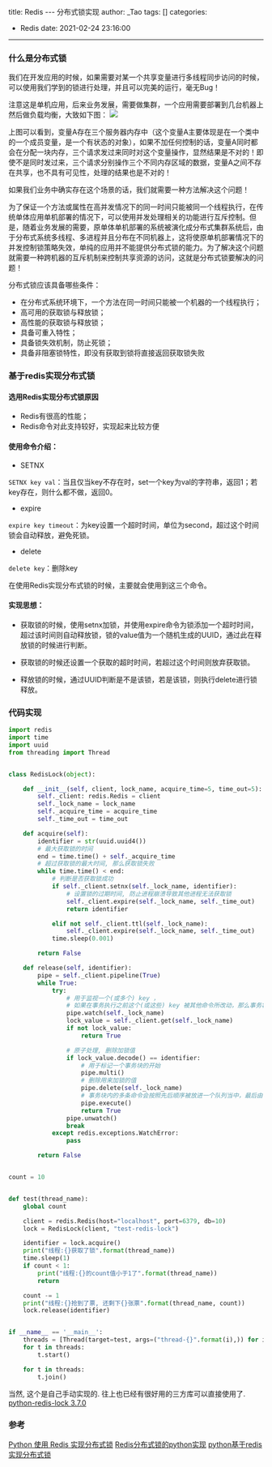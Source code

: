 title: Redis --- 分布式锁实现
author: _Tao
tags: []
categories:
  - Redis
date: 2021-02-24 23:16:00
---
### 什么是分布式锁
我们在开发应用的时候，如果需要对某一个共享变量进行多线程同步访问的时候，可以使用我们学到的锁进行处理，并且可以完美的运行，毫无Bug！

注意这是单机应用，后来业务发展，需要做集群，一个应用需要部署到几台机器上然后做负载均衡，大致如下图：
![](https://qxinhai.oss-cn-shenzhen.aliyuncs.com/hexo/20210224231757.png)

上图可以看到，变量A存在三个服务器内存中（这个变量A主要体现是在一个类中的一个成员变量，是一个有状态的对象），如果不加任何控制的话，变量A同时都会在分配一块内存，三个请求发过来同时对这个变量操作，显然结果是不对的！即使不是同时发过来，三个请求分别操作三个不同内存区域的数据，变量A之间不存在共享，也不具有可见性，处理的结果也是不对的！

如果我们业务中确实存在这个场景的话，我们就需要一种方法解决这个问题！

为了保证一个方法或属性在高并发情况下的同一时间只能被同一个线程执行，在传统单体应用单机部署的情况下，可以使用并发处理相关的功能进行互斥控制。但是，随着业务发展的需要，原单体单机部署的系统被演化成分布式集群系统后，由于分布式系统多线程、多进程并且分布在不同机器上，这将使原单机部署情况下的并发控制锁策略失效，单纯的应用并不能提供分布式锁的能力。为了解决这个问题就需要一种跨机器的互斥机制来控制共享资源的访问，这就是分布式锁要解决的问题！

分布式锁应该具备哪些条件：
> 

- 在分布式系统环境下，一个方法在同一时间只能被一个机器的一个线程执行；
- 高可用的获取锁与释放锁；
- 高性能的获取锁与释放锁；
- 具备可重入特性；
- 具备锁失效机制，防止死锁；
- 具备非阻塞锁特性，即没有获取到锁将直接返回获取锁失败

<!-- more -->

### 基于redis实现分布式锁

#### 选用Redis实现分布式锁原因

- Redis有很高的性能；
- Redis命令对此支持较好，实现起来比较方便

#### 使用命令介绍：

- SETNX

`SETNX key val`：当且仅当key不存在时，set一个key为val的字符串，返回1；若key存在，则什么都不做，返回0。

- expire

`expire key timeout`：为key设置一个超时时间，单位为second，超过这个时间锁会自动释放，避免死锁。

- delete

`delete key`：删除key

在使用Redis实现分布式锁的时候，主要就会使用到这三个命令。

#### 实现思想：

- 获取锁的时候，使用setnx加锁，并使用expire命令为锁添加一个超时时间，超过该时间则自动释放锁，锁的value值为一个随机生成的UUID，通过此在释放锁的时候进行判断。

- 获取锁的时候还设置一个获取的超时时间，若超过这个时间则放弃获取锁。

- 释放锁的时候，通过UUID判断是不是该锁，若是该锁，则执行delete进行锁释放。


### 代码实现

```python
import redis
import time
import uuid
from threading import Thread


class RedisLock(object):

    def __init__(self, client, lock_name, acquire_time=5, time_out=5):
        self._client: redis.Redis = client
        self._lock_name = lock_name
        self._acquire_time = acquire_time
        self._time_out = time_out

    def acquire(self):
        identifier = str(uuid.uuid4())
        # 最大获取锁的时间
        end = time.time() + self._acquire_time
        # 超过获取锁的最大时间, 那么获取锁失败
        while time.time() < end:
            # 判断是否获取锁成功
            if self._client.setnx(self._lock_name, identifier):
                # 设置锁的过期时间, 防止进程崩溃导致其他进程无法获取锁
                self._client.expire(self._lock_name, self._time_out)
                return identifier

            elif not self._client.ttl(self._lock_name):
                self._client.expire(self._lock_name, self._time_out)
            time.sleep(0.001)

        return False

    def release(self, identifier):
        pipe = self._client.pipeline(True)
        while True:
            try:
                # 用于监视一个(或多个) key ，
                # 如果在事务执行之前这个(或这些) key 被其他命令所改动，那么事务将被打断
                pipe.watch(self._lock_name)
                lock_value = self._client.get(self._lock_name)
                if not lock_value:
                    return True

                # 原子处理, 删除加锁值
                if lock_value.decode() == identifier:
                    # 用于标记一个事务块的开始
                    pipe.multi()
                    # 删除用来加锁的值
                    pipe.delete(self._lock_name)
                    # 事务块内的多条命令会按照先后顺序被放进一个队列当中，最后由 EXEC 命令原子性(atomic)地执行。
                    pipe.execute()
                    return True
                pipe.unwatch()
                break
            except redis.exceptions.WatchError:
                pass

        return False


count = 10


def test(thread_name):
    global count

    client = redis.Redis(host="localhost", port=6379, db=10)
    lock = RedisLock(client, "test-redis-lock")

    identifier = lock.acquire()
    print("线程:{}获取了锁".format(thread_name))
    time.sleep(1)
    if count < 1:
        print("线程:{}的count值小于1了".format(thread_name))
        return

    count -= 1
    print("线程:{}抢到了票, 还剩下{}张票".format(thread_name, count))
    lock.release(identifier)


if __name__ == '__main__':
    threads = [Thread(target=test, args=("thread-{}".format(i),)) for i in range(50)]
    for t in threads:
        t.start()

    for t in threads:
        t.join()

```

当然, 这个是自己手动实现的.
往上也已经有很好用的三方库可以直接使用了.
[python-redis-lock 3.7.0
](https://pypi.org/project/python-redis-lock/)



### 参考
[Python 使用 Redis 实现分布式锁](https://zhuanlan.zhihu.com/p/112016634)
[Redis分布式锁的python实现](https://www.cnblogs.com/chengege/p/11074055.html)
[python基于redis实现分布式锁](https://www.cnblogs.com/angelyan/p/11523846.html)